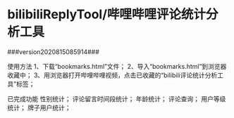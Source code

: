 # bilibiliReplyTool/哔哩哔哩评论统计分析工具
###version2020815085914###

使用方法
1、下载“bookmarks.html”文件；
2、导入“bookmarks.html”到浏览器收藏中；
3、用浏览器打开哔哩哔哩视频，点击已收藏的“bilibili评论统计分析工具”标签；

已完成功能
性别统计；
评论留言时间段统计；
年龄统计；
评论查询；
用户等级统计；
牌子用户统计；

